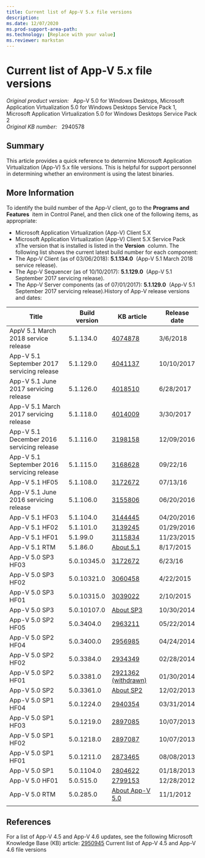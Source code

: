 ```yaml
---
title: Current list of App-V 5.x file versions
description: 
ms.date: 12/07/2020
ms.prod-support-area-path: 
ms.technology: [Replace with your value]
ms.reviewer: markstan
---
```

# Current list of App-V 5.x file versions

_Original product version:_ &nbsp; App-V 5.0 for Windows Desktops, Microsoft Application Virtualization 5.0 for Windows Desktops Service Pack 1, Microsoft Application Virtualization 5.0 for Windows Desktops Service Pack 2  
_Original KB number:_ &nbsp; 2940578

## Summary

This article provides a quick reference to determine Microsoft Application Virtualization (App-V) 5.x file versions. This is helpful for support personnel in determining whether an environment is using the latest binaries.

## More Information

To identify the build number of the App-V client, go to the **Programs and Features**  item in Control Panel, and then click one of the following items, as appropriate:
- Microsoft Application Virtualization (App-V) Client 5.X
- Microsoft Application Virtualization (App-V) Client 5.X Service Pack xThe version that is installed is listed in the **Version**  column. The following list shows the current latest build number for each component:
- The App-V Client (as of 03/06/2018): **5.1.134.0**  (App-V 5.1 March 2018 service release).
- The App-V Sequencer (as of 10/10/2017): **5.1.129.0**  (App-V 5.1 September 2017 servicing release).
- The App-V Server components (as of 07/01/2017): **5.1.129.0**  (App-V 5.1 September 2017 servicing release).History of App-V release versions and dates:

| **Title**| **Build version**| **KB article**| **Release date** |
|---|---|---|---|
|AppV 5.1 March 2018 service release|5.1.134.0| [4074878](https://support.microsoft.com/help/4074878/march-2018-servicing-release-for-microsoft-desktop-optimization-pack)|3/6/2018|
|App-V 5.1 September 2017 servicing release|5.1.129.0| [4041137](https://support.microsoft.com/help/4041137/september-2017-servicing-release-for-microsoft-desktop-optimization)|10/10/2017|
|App-V 5.1 June 2017 servicing release|5.1.126.0| [4018510](https://support.microsoft.com/help/4018510)|6/28/2017|
|App-V 5.1 March 2017 servicing release|5.1.118.0| [4014009](https://support.microsoft.com/help/4014009/march-2017-servicing-release-for-microsoft-desktop-optimization-pack)|3/30/2017|
|App-V 5.1 December 2016 servicing release|5.1.116.0| [3198158](https://support.microsoft.com/help/3198158)|12/09/2016|
|App-V 5.1 September 2016 servicing release|5.1.115.0| [3168628](https://support.microsoft.com/help/3168628)|09/22/16|
|App-V 5.1 HF05|5.1.108.0| [3172672](https://support.microsoft.com/help/3172672)|07/13/16|
|App-V 5.1 June 2016 servicing release|5.1.106.0| [3155806](https://support.microsoft.com/help/3155806)|06/20/2016|
|App-V 5.1 HF03|5.1.104.0| [3144445](https://support.microsoft.com/help/3144445)|04/20/2016|
|App-V 5.1 HF02|5.1.101.0| [3139245](https://support.microsoft.com/help/3139245)|01/29/2016|
|App-V 5.1 HF01|5.1.99.0| [3115834](https://support.microsoft.com/help/3115834)|11/23/2015|
|App-V 5.1 RTM|5.1.86.0| [About 5.1](https://technet.microsoft.com/itpro/mdop/appv-v5/about-app-v-51)|8/17/2015|
|App-V 5.0 SP3 HF03|5.0.10345.0| [3172672](https://support.microsoft.com/help/3172672)|6/23/16|
|App-V 5.0 SP3 HF02|5.0.10321.0| [3060458](https://support.microsoft.com/help/3060458)|4/22/2015|
|App-V 5.0 SP3 HF01|5.0.10315.0| [3039022](https://support.microsoft.com/help/3039022)|2/10/2015|
|App-V 5.0 SP3|5.0.10107.0| [About SP3](https://technet.microsoft.com/itpro/mdop/appv-v5/about-app-v-50-sp3)|10/30/2014|
|App-V 5.0 SP2 HF05|5.0.3404.0| [2963211](https://support.microsoft.com/help/2963211)|05/22/2014|
|App-V 5.0 SP2 HF04|5.0.3400.0| [2956985](https://support.microsoft.com/help/2956985)|04/24/2014|
|App-V 5.0 SP2 HF02|5.0.3384.0| [2934349](https://support.microsoft.com/help/2934349)|02/28/2014|
|App-V 5.0 SP2 HF01|5.0.3381.0| [2921362 (withdrawn)](https://support.microsoft.com/help/2921362)|01/30/2014|
|App-V 5.0 SP2|5.0.3361.0| [About SP2](https://technet.microsoft.com/itpro/mdop/appv-v5/about-app-v-50-sp2)|12/02/2013|
|App-V 5.0 SP1 HF04|5.0.1224.0| [2940354](https://support.microsoft.com/help/2940354)|03/31/2014|
|App-V 5.0 SP1 HF03|5.0.1219.0| [2897085](https://support.microsoft.com/help/2897085)|10/07/2013|
|App-V 5.0 SP1 HF02|5.0.1218.0| [2897087](https://support.microsoft.com/help/2897087)|10/07/2013|
|App-V 5.0 SP1 HF01|5.0.1211.0| [2873465](https://support.microsoft.com/help/2873465)|08/08/2013|
|App-V 5.0 SP1|5.0.1104.0| [2804622](https://support.microsoft.com/help/2804622)|01/18/2013|
|App-V 5.0 HF01|5.0.515.0| [2799153](https://support.microsoft.com/help/2799153)|12/28/2012|
|App-V 5.0 RTM|5.0.285.0| [About App-V 5.0](https://technet.microsoft.com/itpro/mdop/appv-v5/about-app-v-50)|11/1/2012|
|||||

## References

For a list of App-V 4.5 and App-V 4.6 updates, see the following Microsoft Knowledge Base (KB) article:
 [2950945](https://support.microsoft.com/help/2950945)  Current list of App-V 4.5 and App-V 4.6 file versions
